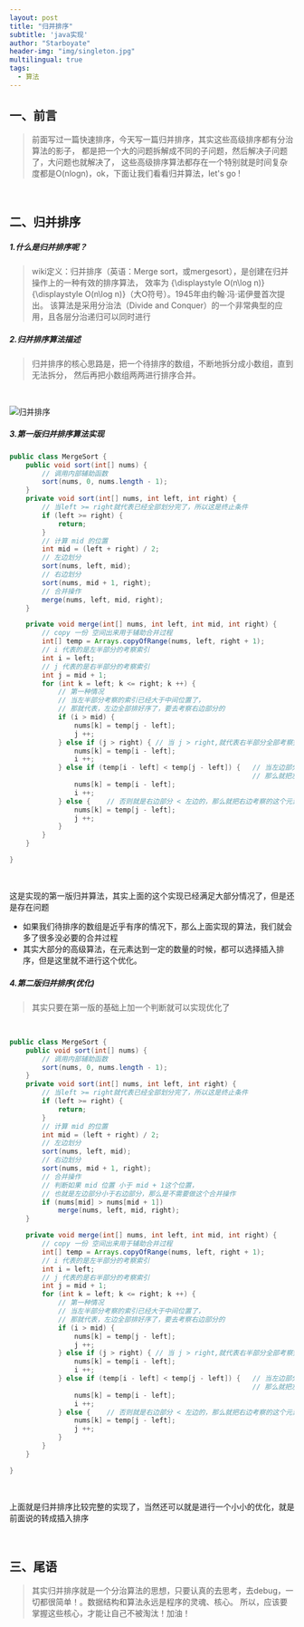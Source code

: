```yaml
---
layout: post
title: "归并排序"
subtitle: 'java实现'
author: "Starboyate"
header-img: "img/singleton.jpg"
multilingual: true
tags:
  - 算法
---
```


## 一、前言

> 前面写过一篇快速排序，今天写一篇归并排序，其实这些高级排序都有分治算法的影子，
都是把一个大的问题拆解成不同的子问题，然后解决子问题了，大问题也就解决了，
这些高级排序算法都存在一个特别就是时间复杂度都是O(nlogn)，ok，下面让我们看看归并算法，let's go !

<br/>

## 二、归并排序
##### 1.什么是归并排序呢？
> wiki定义：归并排序（英语：Merge sort，或mergesort），是创建在归并操作上的一种有效的排序算法，
效率为 {\displaystyle O(n\log n)} {\displaystyle O(n\log n)}（大O符号）。1945年由约翰·冯·诺伊曼首次提出。
该算法是采用分治法（Divide and Conquer）的一个非常典型的应用，且各层分治递归可以同时进行

##### 2.归并排序算法描述
> 归并排序的核心思路是，把一个待排序的数组，不断地拆分成小数组，直到无法拆分，
然后再把小数组两两进行排序合并。


<br/>

![归并排序](https://user-gold-cdn.xitu.io/2018/11/21/16733b1a9c74ce50?imageslim)

##### 3.第一版归并排序算法实现
```java
public class MergeSort {
    public void sort(int[] nums) {
        // 调用内部辅助函数
        sort(nums, 0, nums.length - 1);
    }
    private void sort(int[] nums, int left, int right) {
        // 当left >= right就代表已经全部划分完了，所以这是终止条件
        if (left >= right) {
            return;
        }
        // 计算 mid 的位置
        int mid = (left + right) / 2;
        // 左边划分
        sort(nums, left, mid);
        // 右边划分
        sort(nums, mid + 1, right);
        // 合并操作
        merge(nums, left, mid, right);
    }

    private void merge(int[] nums, int left, int mid, int right) {
        // copy 一份 空间出来用于辅助合并过程
        int[] temp = Arrays.copyOfRange(nums, left, right + 1);
        // i 代表的是左半部分的考察索引
        int i = left;
        // j 代表的是右半部分的考察索引
        int j = mid + 1;
        for (int k = left; k <= right; k ++) {
            // 第一种情况
            // 当左半部分考察的索引已经大于中间位置了，
            // 那就代表，左边全部排好序了，要去考察右边部分的
            if (i > mid) {
                nums[k] = temp[j - left];
                j ++;
            } else if (j > right) { // 当 j > right,就代表右半部分全部考察完了，要考察左边部分了
                nums[k] = temp[i - left];
                i ++;
            } else if (temp[i - left] < temp[j - left]) {   // 当左边部分 < 右边部分，
                                                            // 那么就把左边考察的这个元素放回数组，然后维护左边部分的索引
                nums[k] = temp[i - left];
                i ++;
            } else {    // 否则就是右边部分 < 左边的，那么就把右边考察的这个元素放回数组，然后维护右边部分的索引
                nums[k] = temp[j - left];
                j ++;
            }
        }
    }

}

```

<br/>

这是实现的第一版归并算法，其实上面的这个实现已经满足大部分情况了，但是还是存在问题
- 如果我们待排序的数组是近乎有序的情况下，那么上面实现的算法，我们就会多了很多没必要的合并过程
- 其实大部分的高级算法，在元素达到一定的数量的时候，都可以选择插入排序，但是这里就不进行这个优化。



##### 4.第二版归并排序(优化)

> 其实只要在第一版的基础上加一个判断就可以实现优化了

<br/>


```java
public class MergeSort {
    public void sort(int[] nums) {
        // 调用内部辅助函数
        sort(nums, 0, nums.length - 1);
    }
    private void sort(int[] nums, int left, int right) {
        // 当left >= right就代表已经全部划分完了，所以这是终止条件
        if (left >= right) {
            return;
        }
        // 计算 mid 的位置
        int mid = (left + right) / 2;
        // 左边划分
        sort(nums, left, mid);
        // 右边划分
        sort(nums, mid + 1, right);
        // 合并操作
        // 判断如果 mid 位置 小于 mid + 1这个位置，
        // 也就是左边部分小于右边部分，那么是不需要做这个合并操作
        if (nums[mid] > nums[mid + 1])
            merge(nums, left, mid, right);
    }

    private void merge(int[] nums, int left, int mid, int right) {
        // copy 一份 空间出来用于辅助合并过程
        int[] temp = Arrays.copyOfRange(nums, left, right + 1);
        // i 代表的是左半部分的考察索引
        int i = left;
        // j 代表的是右半部分的考察索引
        int j = mid + 1;
        for (int k = left; k <= right; k ++) {
            // 第一种情况
            // 当左半部分考察的索引已经大于中间位置了，
            // 那就代表，左边全部排好序了，要去考察右边部分的
            if (i > mid) {
                nums[k] = temp[j - left];
                j ++;
            } else if (j > right) { // 当 j > right,就代表右半部分全部考察完了，要考察左边部分了
                nums[k] = temp[i - left];
                i ++;
            } else if (temp[i - left] < temp[j - left]) {   // 当左边部分 < 右边部分，
                                                            // 那么就把左边考察的这个元素放回数组，然后维护左边部分的索引
                nums[k] = temp[i - left];
                i ++;
            } else {    // 否则就是右边部分 < 左边的，那么就把右边考察的这个元素放回数组，然后维护右边部分的索引
                nums[k] = temp[j - left];
                j ++;
            }
        }
    }

}
```

<br/>

上面就是归并排序比较完整的实现了，当然还可以就是进行一个小小的优化，就是前面说的转成插入排序

<br/>


## 三、尾语

> 其实归并排序就是一个分治算法的思想，只要认真的去思考，去debug，一切都很简单！。数据结构和算法永远是程序的灵魂、核心。
所以，应该要掌握这些核心，才能让自己不被淘汰！加油！

